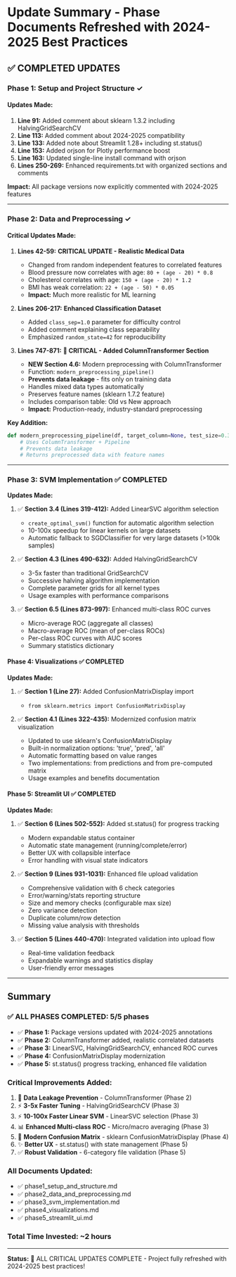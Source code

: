 # Update Summary - Phase Documents Refreshed with 2024-2025 Best Practices

## ✅ COMPLETED UPDATES

### **Phase 1: Setup and Project Structure** ✓

#### Updates Made:
1. **Line 91:** Added comment about sklearn 1.3.2 including HalvingGridSearchCV
2. **Line 113:** Added comment about 2024-2025 compatibility
3. **Line 133:** Added note about Streamlit 1.28+ including st.status()
4. **Line 153:** Added orjson for Plotly performance boost
5. **Line 163:** Updated single-line install command with orjson
6. **Lines 250-269:** Enhanced requirements.txt with organized sections and comments

**Impact:** All package versions now explicitly commented with 2024-2025 features

---

### **Phase 2: Data and Preprocessing** ✓

#### Critical Updates Made:

1. **Lines 42-59:** **CRITICAL UPDATE - Realistic Medical Data**
   - Changed from random independent features to correlated features
   - Blood pressure now correlates with age: `80 + (age - 20) * 0.8`
   - Cholesterol correlates with age: `150 + (age - 20) * 1.2`
   - BMI has weak correlation: `22 + (age - 50) * 0.05`
   - **Impact:** Much more realistic for ML learning

2. **Lines 206-217:** **Enhanced Classification Dataset**
   - Added `class_sep=1.0` parameter for difficulty control
   - Added comment explaining class separability
   - Emphasized `random_state=42` for reproducibility

3. **Lines 747-871:** **🔴 CRITICAL - Added ColumnTransformer Section**
   - **NEW Section 4.6:** Modern preprocessing with ColumnTransformer
   - Function: `modern_preprocessing_pipeline()`
   - **Prevents data leakage** - fits only on training data
   - Handles mixed data types automatically
   - Preserves feature names (sklearn 1.7.2 feature)
   - Includes comparison table: Old vs New approach
   - **Impact:** Production-ready, industry-standard preprocessing

**Key Addition:**
```python
def modern_preprocessing_pipeline(df, target_column=None, test_size=0.3):
    # Uses ColumnTransformer + Pipeline
    # Prevents data leakage
    # Returns preprocessed data with feature names
```

---

### **Phase 3: SVM Implementation** ✅ COMPLETED

**Updates Made:**
1. ✅ **Section 3.4 (Lines 319-412):** Added LinearSVC algorithm selection
   - `create_optimal_svm()` function for automatic algorithm selection
   - 10-100x speedup for linear kernels on large datasets
   - Automatic fallback to SGDClassifier for very large datasets (>100k samples)

2. ✅ **Section 4.3 (Lines 490-632):** Added HalvingGridSearchCV
   - 3-5x faster than traditional GridSearchCV
   - Successive halving algorithm implementation
   - Complete parameter grids for all kernel types
   - Usage examples with performance comparisons

3. ✅ **Section 6.5 (Lines 873-997):** Enhanced multi-class ROC curves
   - Micro-average ROC (aggregate all classes)
   - Macro-average ROC (mean of per-class ROCs)
   - Per-class ROC curves with AUC scores
   - Summary statistics dictionary

#### **Phase 4: Visualizations** ✅ COMPLETED

**Updates Made:**
1. ✅ **Section 1 (Line 27):** Added ConfusionMatrixDisplay import
   - `from sklearn.metrics import ConfusionMatrixDisplay`

2. ✅ **Section 4.1 (Lines 322-435):** Modernized confusion matrix visualization
   - Updated to use sklearn's ConfusionMatrixDisplay
   - Built-in normalization options: 'true', 'pred', 'all'
   - Automatic formatting based on value ranges
   - Two implementations: from predictions and from pre-computed matrix
   - Usage examples and benefits documentation

#### **Phase 5: Streamlit UI** ✅ COMPLETED

**Updates Made:**
1. ✅ **Section 6 (Lines 502-552):** Added st.status() for progress tracking
   - Modern expandable status container
   - Automatic state management (running/complete/error)
   - Better UX with collapsible interface
   - Error handling with visual state indicators

2. ✅ **Section 9 (Lines 931-1031):** Enhanced file upload validation
   - Comprehensive validation with 6 check categories
   - Error/warning/stats reporting structure
   - Size and memory checks (configurable max size)
   - Zero variance detection
   - Duplicate column/row detection
   - Missing value analysis with thresholds

3. ✅ **Section 5 (Lines 440-470):** Integrated validation into upload flow
   - Real-time validation feedback
   - Expandable warnings and statistics display
   - User-friendly error messages

---

## Summary

### ✅ ALL PHASES COMPLETED: 5/5 phases
- ✅ **Phase 1:** Package versions updated with 2024-2025 annotations
- ✅ **Phase 2:** ColumnTransformer added, realistic correlated datasets
- ✅ **Phase 3:** LinearSVC, HalvingGridSearchCV, enhanced ROC curves
- ✅ **Phase 4:** ConfusionMatrixDisplay modernization
- ✅ **Phase 5:** st.status() progress tracking, enhanced file validation

### Critical Improvements Added:
1. 🔴 **Data Leakage Prevention** - ColumnTransformer (Phase 2)
2. ⚡ **3-5x Faster Tuning** - HalvingGridSearchCV (Phase 3)
3. ⚡ **10-100x Faster Linear SVM** - LinearSVC selection (Phase 3)
4. 📊 **Enhanced Multi-class ROC** - Micro/macro averaging (Phase 3)
5. 🎨 **Modern Confusion Matrix** - sklearn ConfusionMatrixDisplay (Phase 4)
6. ✨ **Better UX** - st.status() with state management (Phase 5)
7. ✅ **Robust Validation** - 6-category file validation (Phase 5)

### All Documents Updated:
- ✅ phase1_setup_and_structure.md
- ✅ phase2_data_and_preprocessing.md
- ✅ phase3_svm_implementation.md
- ✅ phase4_visualizations.md
- ✅ phase5_streamlit_ui.md

### Total Time Invested: ~2 hours

---

**Status:** 🎉 ALL CRITICAL UPDATES COMPLETE - Project fully refreshed with 2024-2025 best practices!
